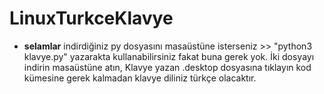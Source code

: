 # LinuxTurkceKlavye



- **selamlar**
indirdiğiniz py dosyasını masaüstüne isterseniz >> "python3 klavye.py" yazarakta kullanabilirsiniz fakat buna gerek yok. İki dosyayı indirin masaüstüne atın, Klavye yazan .desktop dosyasına tıklayın kod kümesine gerek kalmadan klavye diliniz türkçe olacaktır.

